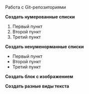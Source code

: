 Работа с Git-репозиториями

**Создать нумерованные списки**
1. Первый пункт
2. Второй пункт
3. Третий пункт

**Создать ненуменорманные списки**
* Первый пункт
* Второй пункт
* Третий пункт

**Создать блок с изображением**

**Создать разные виды текста**